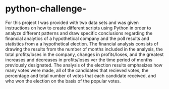 # python-challenge-
For this project I was provided with two data sets and was given instructions on how to create different scripts using Python in order to analyze different patterns and draw specific
conclusions regarding the financial analytics of a hypothetical company and the poll results and statistics from a a hypothetical election. The financial analysis consists of drawing the results 
from the number of months included in the analysis, the total profits/loses in the company, changes in profits/loses, and the greatest increases and decreases in profits/loses ver the 
time period of months previously designated. 
The analysis of the election results emphasizes how many votes were made, all of the candidates that recieved votes, the percentage and total number of votes that each candidate received, 
and who won the election on the basis of the popular votes. 

